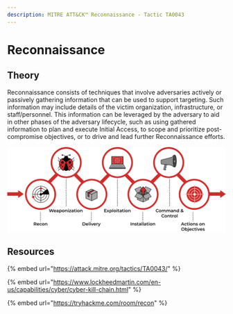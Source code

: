 ```yaml
---
description: MITRE ATT&CK™ Reconnaissance - Tactic TA0043
---
```


# Reconnaissance

## Theory

Reconnaissance consists of techniques that involve adversaries actively or passively gathering information that can be used to support targeting. Such information may include details of the victim organization, infrastructure, or staff/personnel. This information can be leveraged by the adversary to aid in other phases of the adversary lifecycle, such as using gathered information to plan and execute Initial Access, to scope and prioritize post-compromise objectives, or to drive and lead further Reconnaissance efforts.

![](../../.gitbook/assets/weaponization.png)

## Resources

{% embed url="https://attack.mitre.org/tactics/TA0043/" %}

{% embed url="https://www.lockheedmartin.com/en-us/capabilities/cyber/cyber-kill-chain.html" %}

{% embed url="https://tryhackme.com/room/recon" %}
